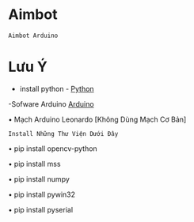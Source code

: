 # Aimbot
```Aimbot Arduino ```

# Lưu Ý 

- install python - [Python](https://www.python.org/downloads/)

-Sofware Arduino [Arduino](https://www.arduino.cc/)

• Mạch Arduino Leonardo [Không Dùng Mạch Cơ Bản]



```Install Những Thư Viện Dưới Đây ```

• pip install opencv-python

• pip install mss

• pip install numpy

• pip install pywin32

• pip install pyserial

